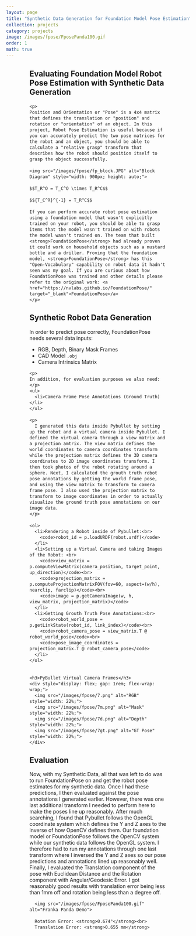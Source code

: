 ```yaml
---
layout: page
title: "Synthetic Data Generation for Foundation Model Pose Estimation"
collection: projects
category: projects
image: /images/fpose/FposePanda100.gif
order: 1
math: true
---
```


<div style="margin: 0 4rem;">
  <div class="card">
    <h2>Evaluating Foundation Model Robot Pose Estimation with Synthetic Data Generation</h2>

    <p>
    Position and Orientation or "Pose" is a 4x4 matrix that defines the translation or "position" and rotation or "orientation" of an object. In this project, Robot Pose Estimation is useful because if you can accurately predict the two pose matrices for the robot and an object, you should be able to calculate a "relative grasp" transform that describes how the robot should position itself to grasp the object successfully. 
    
    <img src="/images/fpose/fp_block.JPG" alt="Block Diagram" style="width: 900px; height: auto;">

    $$T_R^O = T_C^O \times T_R^C$$

    $${T_C^R}^{-1} = T_R^C$$

    If you can perform accurate robot pose estimation using a foundation model that wasn't explicitly trained on your robot, you should be able to grasp items that the model wasn't trained on with robots the model wasn't trained on. The team that built <strong>FoundationPose</strong> had already proven it could work on household objects such as a mustard bottle and a driller. Proving that the foundation model, <strong>FoundationPose</strong> has this "Open-Vocabulary" capability on robot data it hadn't seen was my goal. If you are curious about how FoundationPose was trained and other details please refer to the original work: <a href="https://nvlabs.github.io/FoundationPose/" target="_blank">FoundationPose</a>
    </p>
  </div>


  <div class="card">
    <h2>Synthetic Robot Data Generation</h2>
    <p>
    In order to predict pose correctly, FoundationPose needs several data inputs:
    </p>
    <ul>
      <li>RGB, Depth, Binary Mask Frames</li>
      <li>CAD Model <code>.obj</code></li>
      <li>Camera Intrinsics Matrix</li>
    </ul>
  
    <p>
    In addition, for evaluation purposes we also need:
    </p>
    <ul>
      <li>Camera Frame Pose Annotations (Ground Truth)</li>
    </ul>

    <p>
      I generated this data inside Pybullet by setting up the robot and a virtual camera inside Pybullet. I defined the virtual camera through a view matrix and a projection amtrix. The view matrix defines the world coordinates to camera coordinates transform while the projection matrix defines the 3D camera coordinates to 2D image coordinates transform. I then took photos of the robot rotating around a sphere. Next, I calculated the grouth truth robot pose annotations by getting the world frame pose, and using the view matrix to transform to camera frame pose. I also used the projection matrix to transform to image coordinates in order to actually visualize the ground truth pose annotations on our image data.
    </p>

    <ol>
      <li>Rendering a Robot inside of Pybullet:<br>
        <code>robot_id = p.loadURDF(robot.urdf)</code>
      </li>
      <li>Setting up a Virtual Camera and taking Images of the Robot: <br>
        <code>view_matrix = p.computeViewMatrix(camera_position, target_point, up_direction)</code><br>
        <code>projection_matrix = p.computeProjectionMatrixFOV(fov=60, aspect=(w/h), nearclip, farclip)</code><br>
        <code>image = p.getCameraImage(w, h, view_matrix, projection_matrix)</code>
      </li>
      <li>Getting Grouth Truth Pose Annotations:<br>
        <code>robot_world_pose = p.getLinkState(robot_id, link_index)</code><br>
        <code>robot_camera_pose = view_matrix.T @ robot_world_pose</code><br>
        <code>pose_image_coordinates = projection_matrix.T @ robot_camera_pose</code>
      </li>
    </ol>

    
    <h3>PyBullet Virtual Camera Frames</h3>
    <div style="display: flex; gap: 1rem; flex-wrap: wrap;">
      <img src="/images/fpose/7.png" alt="RGB" style="width: 22%;">
      <img src="/images/fpose/7m.png" alt="Mask" style="width: 22%;">
      <img src="/images/fpose/7d.png" alt="Depth" style="width: 22%;">
      <img src="/images/fpose/7gt.png" alt="GT Pose" style="width: 22%;">
    </div>
  </div>



  <div class="card">
    <h2>Evaluation</h2>
      Now, with my Synthetic Data, all that was left to do was to run FoundationPose on and get the robot pose estimates for my synthetic data. Once I had these predictions, I then evaluated against the pose annotations I generated earlier. However, there was one last additional transform I needed to perform here to make the poses line up reasonably. After much searching, I found that Pybullet follows the OpenGL coordinate system which defines the Y and Z axes to the inverse of how OpenCV defines them. Our foundation model or FoundationPose follows the OpenCV system while our synthetic data follows the OpenGL system. I therefore had to run my annotations through one last transform where I inversed the Y and Z axes so our pose predictions and annotations lined up reasonably well. Finally, I evaluated the Translation component of the pose with Euclidean Distance and the Rotation component with Angular/Geodesic Error. I got reasonably good results with translation error being less than 1mm off and rotation being less than a degree off.<br>
      
      <img src="/images/fpose/FposePanda100.gif" alt="Franka Panda Demo">

      Rotation Error: <strong>0.674°</strong><br>
      Translation Error: <strong>0.655 mm</strong>
  </div>
</div>